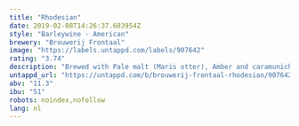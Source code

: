 ```yaml
---
title: "Rhodesian"
date: 2019-02-08T14:26:37.683954Z
style: "Barleywine - American"
brewery: "Brouwerij Frontaal"
image: "https://labels.untappd.com/labels/907642"
rating: "3.74"
description: "Brewed with Pale malt (Maris otter), Amber and caramunich, Warrior, Cascade, Centennial and Chinook. Fermented with WLP001."
untappd_url: "https://untappd.com/b/brouwerij-frontaal-rhodesian/907642"
abv: "11.3"
ibu: "51"
robots: noindex,nofollow
lang: nl
---
```

